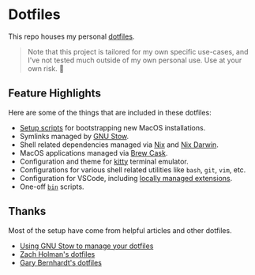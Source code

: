 # Dotfiles

This repo houses my personal [dotfiles](https://dotfiles.github.io/).

> Note that this project is tailored for my own specific use-cases, and I've not
> tested much outside of my own personal use. Use at your own risk. 🚧

## Feature Highlights

Here are some of the things that are included in these dotfiles:

- [Setup scripts](scripts/bootstrap.sh) for bootstrapping new MacOS installations.
- Symlinks managed by [GNU Stow](https://www.gnu.org/software/stow/).
- Shell related dependencies managed via [Nix](https://nixos.org/) and
  [Nix Darwin](https://github.com/LnL7/nix-darwin).
- MacOS applications managed via [Brew Cask](https://github.com/Homebrew/homebrew-cask).
- Configuration and theme for [kitty](https://sw.kovidgoyal.net/kitty/) terminal emulator.
- Configurations for various shell related utilities like `bash`, `git`, `vim`, etc.
- Configuration for VSCode, including [locally managed extensions](macos/home/vscode-extensions).
- One-off [`bin`](macos/home/bin/.bin) scripts.

## Thanks

Most of the setup have come from helpful articles and other dotfiles.

- [Using GNU Stow to manage your dotfiles](http://brandon.invergo.net/news/2012-05-26-using-gnu-stow-to-manage-your-dotfiles.html)
- [Zach Holman's dotfiles](https://github.com/holman/dotfiles)
- [Gary Bernhardt's dotfiles](https://github.com/garybernhardt/dotfiles)
